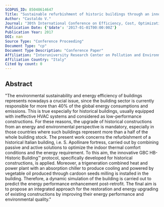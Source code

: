 ```yaml
---
SCOPUS_ID: 85048614647
Title: "Sustainable refurbishment of historic buildings through an innovative trigeneration energy plant"
Author: "Castaldo V."
Journal: "30th International Conference on Efficiency, Cost, Optimization, Simulation and Environmental Impact of Energy Systems, ECOS 2017"
Publication Date: {'$date': '2017-01-01T00:00:00Z'}
Publication Year: 2017
DOI: nan
Source Type: "Conference Proceeding"
Document Type: "cp"
Document Type Description: "Conference Paper"
Affiliation: "Interuniversity Research Center on Pollution and Environment “Mauro Felli”"
Affiliation Country: "Italy"
Cited by count: 0
---
```


## Abstract
"The environmental sustainability and energy efficiency of buildings represents nowadays a crucial issue, since the building sector is currently responsible for more than 40% of the global energy consumptions and emissions. This is true especially for historical buildings, usually equipped with ineffective HVAC systems and considered as low-performance constructions. For these reasons, the upgrade of historical constructions from an energy and environmental perspective is mandatory, especially in those countries where such buildings represent more than a half of the whole building stock. The present work concerns the refurbishment of a historical Italian building, i.e. S. Apollinare fortress, carried out by combining passive and active solutions to optimize the indoor thermal comfort conditions and the energy requirement. To this aim, the innovative GBC HB-Historic Building™ protocol, specifically developed for historical constructions, is applied. Moreover, a trigeneration combined heat and power plant with an absorption chiller to produce cooling and powered by vegetable oil produced through cardoon seeds milling is installed in the building. Therefore, a dynamic simulation of the building is carried out to predict the energy performance enhancement post-retrofit. The final aim is to propose an integrated approach for the restoration and energy upgrading of existing constructions by improving their energy performance and environmental quality."
